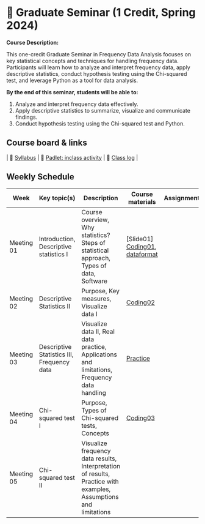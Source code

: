 # 🌿 Graduate Seminar (1 Credit, Spring 2024)

**Course Description:**

This one-credit Graduate Seminar in Frequency Data Analysis focuses on key statistical concepts and techniques for handling frequency data. Participants will learn how to analyze and interpret frequency data, apply descriptive statistics, conduct hypothesis testing using the Chi-squared test, and leverage Python as a tool for data analysis.

**By the end of this seminar, students will be able to:**

1. Analyze and interpret frequency data effectively.
2. Apply descriptive statistics to summarize, visualize and communicate findings.
3. Conduct hypothesis testing using the Chi-squared test and Python.

## Course board & links
| 💾 [Syllabus]() | 🌱 [Padlet: inclass activity]() | 🌱 [Class log](https://github.com/MK316/Spring2024/blob/main/log-seminar.md) |

## Weekly Schedule

|Week|Key topic(s)|Description|Course materials|Assignments|
|--|--|--|--|--|
|Meeting 01|Introduction, <br>Descriptive statistics I|Course overview, Why statistics? Steps of statistical approach, Types of data, Software|[Slide01]<br>[Coding01](https://github.com/MK316/Spring2024/blob/main/Seminar/Seminar01A.ipynb), [dataformat](https://github.com/MK316/Spring2024/blob/main/Seminar/dataformat.md)||
|Meeting 02|Descriptive Statistics II|Purpose, Key measures, Visualize data I|[Coding02](https://github.com/MK316/Spring2024/blob/main/Seminar/Seminar01B.ipynb)||
|Meeting 03|Descriptive Statistics III, Frequency data|Visualize data II, Real data practice, Applications and limitations, Frequency data handling|[Practice](https://github.com/MK316/Spring2024/blob/main/Seminar/Seminar01C.ipynb)||
|Meeting 04|Chi-squared test I|Purpose, Types of Chi-squared tests, Concepts|[Coding03](https://github.com/MK316/Spring2024/blob/main/Seminar/Chi_squared01.ipynb)||
|Meeting 05|Chi-squared test II|Visualize frequency data results, Interpretation of results, Practice with examples, Assumptions and limitations|||

